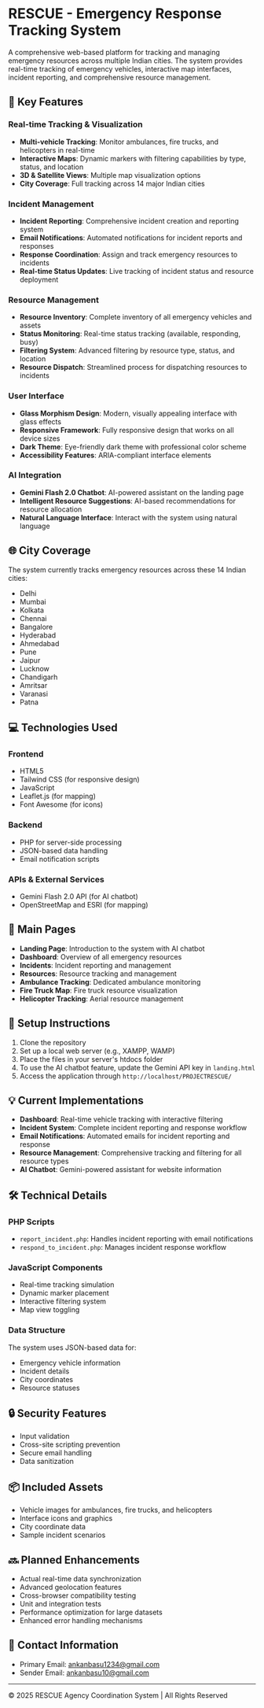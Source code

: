 # RESCUE - Emergency Response Tracking System

A comprehensive web-based platform for tracking and managing emergency resources across multiple Indian cities. The system provides real-time tracking of emergency vehicles, interactive map interfaces, incident reporting, and comprehensive resource management.

## 🚨 Key Features

### Real-time Tracking & Visualization
- **Multi-vehicle Tracking**: Monitor ambulances, fire trucks, and helicopters in real-time
- **Interactive Maps**: Dynamic markers with filtering capabilities by type, status, and location
- **3D & Satellite Views**: Multiple map visualization options
- **City Coverage**: Full tracking across 14 major Indian cities

### Incident Management
- **Incident Reporting**: Comprehensive incident creation and reporting system
- **Email Notifications**: Automated notifications for incident reports and responses
- **Response Coordination**: Assign and track emergency resources to incidents
- **Real-time Status Updates**: Live tracking of incident status and resource deployment

### Resource Management
- **Resource Inventory**: Complete inventory of all emergency vehicles and assets
- **Status Monitoring**: Real-time status tracking (available, responding, busy)
- **Filtering System**: Advanced filtering by resource type, status, and location
- **Resource Dispatch**: Streamlined process for dispatching resources to incidents

### User Interface
- **Glass Morphism Design**: Modern, visually appealing interface with glass effects
- **Responsive Framework**: Fully responsive design that works on all device sizes
- **Dark Theme**: Eye-friendly dark theme with professional color scheme
- **Accessibility Features**: ARIA-compliant interface elements

### AI Integration
- **Gemini Flash 2.0 Chatbot**: AI-powered assistant on the landing page
- **Intelligent Resource Suggestions**: AI-based recommendations for resource allocation
- **Natural Language Interface**: Interact with the system using natural language

## 🌐 City Coverage

The system currently tracks emergency resources across these 14 Indian cities:

- Delhi
- Mumbai
- Kolkata
- Chennai
- Bangalore
- Hyderabad
- Ahmedabad
- Pune
- Jaipur
- Lucknow
- Chandigarh
- Amritsar
- Varanasi
- Patna

## 💻 Technologies Used

### Frontend
- HTML5
- Tailwind CSS (for responsive design)
- JavaScript
- Leaflet.js (for mapping)
- Font Awesome (for icons)

### Backend
- PHP for server-side processing
- JSON-based data handling
- Email notification scripts

### APIs & External Services
- Gemini Flash 2.0 API (for AI chatbot)
- OpenStreetMap and ESRI (for mapping)

## 📄 Main Pages

- **Landing Page**: Introduction to the system with AI chatbot
- **Dashboard**: Overview of all emergency resources
- **Incidents**: Incident reporting and management
- **Resources**: Resource tracking and management
- **Ambulance Tracking**: Dedicated ambulance monitoring
- **Fire Truck Map**: Fire truck resource visualization
- **Helicopter Tracking**: Aerial resource management

## 🔧 Setup Instructions

1. Clone the repository
2. Set up a local web server (e.g., XAMPP, WAMP)
3. Place the files in your server's htdocs folder
4. To use the AI chatbot feature, update the Gemini API key in `landing.html`
5. Access the application through `http://localhost/PROJECTRESCUE/`

## 💡 Current Implementations

- **Dashboard**: Real-time vehicle tracking with interactive filtering
- **Incident System**: Complete incident reporting and response workflow
- **Email Notifications**: Automated emails for incident reporting and response
- **Resource Management**: Comprehensive tracking and filtering for all resource types
- **AI Chatbot**: Gemini-powered assistant for website information

## 🛠️ Technical Details

### PHP Scripts
- `report_incident.php`: Handles incident reporting with email notifications
- `respond_to_incident.php`: Manages incident response workflow

### JavaScript Components
- Real-time tracking simulation
- Dynamic marker placement
- Interactive filtering system
- Map view toggling

### Data Structure
The system uses JSON-based data for:
- Emergency vehicle information
- Incident details
- City coordinates
- Resource statuses

## 🔒 Security Features
- Input validation
- Cross-site scripting prevention
- Secure email handling
- Data sanitization

## 📦 Included Assets
- Vehicle images for ambulances, fire trucks, and helicopters
- Interface icons and graphics
- City coordinate data
- Sample incident scenarios

## 🔜 Planned Enhancements
- Actual real-time data synchronization
- Advanced geolocation features
- Cross-browser compatibility testing
- Unit and integration tests
- Performance optimization for large datasets
- Enhanced error handling mechanisms

## 📧 Contact Information
- Primary Email: ankanbasu1234@gmail.com
- Sender Email: ankanbasu10@gmail.com

---

© 2025 RESCUE Agency Coordination System | All Rights Reserved
